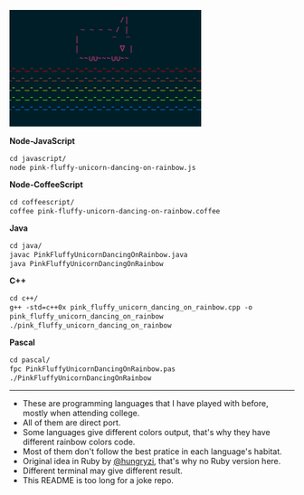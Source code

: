 ![](https://raw.githubusercontent.com/drabiter/pink-fluffy-unicorn-dancing-on-rainbow/master/pfudor.png)


**Node-JavaScript**

```
cd javascript/
node pink-fluffy-unicorn-dancing-on-rainbow.js
```

**Node-CoffeeScript**

```
cd coffeescript/
coffee pink-fluffy-unicorn-dancing-on-rainbow.coffee
```

**Java**

```
cd java/
javac PinkFluffyUnicornDancingOnRainbow.java
java PinkFluffyUnicornDancingOnRainbow
```

**C++**

```
cd c++/
g++ -std=c++0x pink_fluffy_unicorn_dancing_on_rainbow.cpp -o pink_fluffy_unicorn_dancing_on_rainbow
./pink_fluffy_unicorn_dancing_on_rainbow
```

**Pascal**

```
cd pascal/
fpc PinkFluffyUnicornDancingOnRainbow.pas
./PinkFluffyUnicornDancingOnRainbow
```

<hr>

- These are programming languages that I have played with before, mostly when attending college.
- All of them are direct port.
- Some languages give different colors output, that's why they have different rainbow colors code.
- Most of them don't follow the best pratice in each language's habitat.
- Original idea in Ruby by [@hungryzi](https://github.com/hungryzi/pink-fluffy-unicorn-on-rainbow), that's why no Ruby version here.
- Different terminal may give different result.
- This README is too long for a joke repo.

